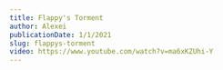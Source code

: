 ```yaml
---
title: Flappy's Torment
author: Alexei
publicationDate: 1/1/2021
slug: flappys-torment
video: https://www.youtube.com/watch?v=ma6xKZUhi-Y
---
```

